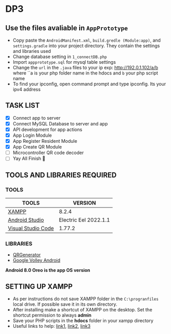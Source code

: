 # DP3
## Use the files avaliable in `AppPrototype`
- Copy paste the `AndroidManifest.xml`, `build.gredle (Module:app)`, and `settings.gradle` into your project directory. They contain the settings and libraries used
- Change database setting in `1_connectDB.php`
- Import `appprototype.sql` for mysql table settings
- Change the `url` in the `.java` files to your ip exp: http://192.0.1.102/a/b where ``a is your php folder name in the hdocs and `b` your php script name
- To find your ipconfig, open command prompt and type ipconfig. Its your ipv4 address

## TASK LIST
- [x] Connect app to server
- [x] Connect MySQL Database to server and app
- [x] API development for app actions
- [x] App Login Module 
- [x] App Register Resident Module
- [x] App Create QR Module
- [ ] Microcontroller QR code decoder
- [ ] Yay All Finish :tada:

## TOOLS AND LIBRARIES REQUIRED

### TOOLS

| TOOLS | VERSION |
| --- | --- |
| [XAMPP](https://www.apachefriends.org/download.html) | 8.2.4 |
| [Android Studio](https://developer.android.com/studio) | Electric Eel 2022.1.1 |
| [Visual Studio Code](https://code.visualstudio.com/download) | 1.77.2|

### LIBRARIES
- [QRGenerator](https://github.com/androidmads/QRGenerator)
- [Google Volley Android](https://www.codeseasy.com/google-volley-android/)

**Android 8.0 Oreo is the app OS version**

## SETTING UP XAMPP
- As per instructions do not save XAMPP folder in the `C:\progranfiles` local drive. If possible save it in its own directory.
- After installing make a shortcut of XAMPP on the desktop. Set the shortcut permission to always **admin**
- Save your PHP scripts in the **hdocs** folder in your xampp directory
- Useful links to help: [link1](https://people.utm.my/shaharil/access-pc-localhost-xampp-server-from-mobile/), [link2](https://www.austincc.edu/rmartin6/coursecontent/inew2338/07-XAMPPSetup.pdf), [link3](https://www.simplilearn.com/tutorials/php-tutorial/php-using-xampp#:~:text=Before%20running%20a%20PHP%20script,web%20pages%20will%20be%20stored.)
